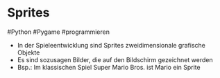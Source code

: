 # Sprites

#Python #Pygame #programmieren

- In der Spieleentwicklung sind Sprites zweidimensionale grafische Objekte
- Es sind sozusagen Bilder, die auf den Bildschirm gezeichnet werden
- Bsp.: Im klassischen Spiel Super Mario Bros. ist Mario ein Sprite
